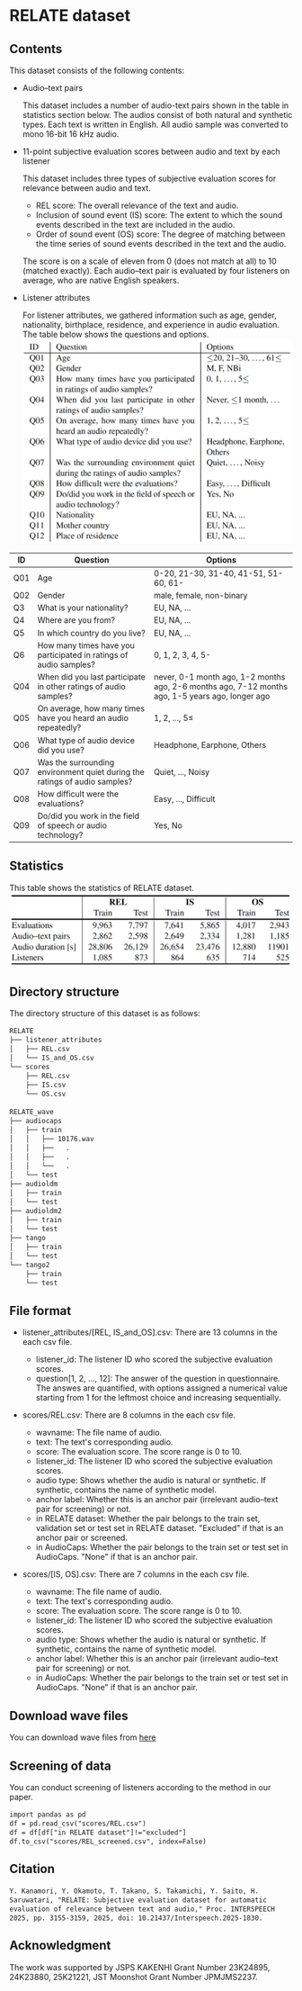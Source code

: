 # RELATE dataset

## Contents

This dataset consists of the following contents:

- Audio–text pairs

	This dataset includes a number of audio-text pairs shown in the table in statistics section below. The audios consist of both natural and synthetic types.
	Each text is written in English.
	All audio sample was converted to mono 16-bit 16 kHz audio.

- 11-point subjective evaluation scores between audio and text by each listener

	This dataset includes three types of subjective evaluation scores for relevance between audio and text.
	- REL score: The overall relevance of the text and audio.
 	- Inclusion of sound event (IS) score: The extent to which the sound events described in the text are included in the audio.
  	- Order of sound event (OS) score: The degree of matching between the time series of sound events described in the text and the audio.

	The score is on a scale of eleven from 0 (does not match at all) to 10 (matched exactly).
	Each audio–text pair is evaluated by four listeners on average, who are native English speakers.

- Listener attributes
  
  	For listener attributes, we gathered information such as age, gender, nationality, birthplace, residence, and experience in audio evaluation.
	The table below shows the questions and options.
	![listener_attributes](images/listener_attributes.png)

| ID | Question | Options |
|---|---|---|
| Q01 | Age | 0-20, 21-30, 31-40, 41-51, 51-60, 61- |
| Q02 | Gender | male, female, non-binary |
| Q3 | What is your nationality? | EU, NA, ... |
| Q4 | Where are you from? | EU, NA, ... |
| Q5 | In which country do you live? | EU, NA, ... |
| Q6 | How many times have you participated in ratings of audio samples? | 0, 1, 2, 3, 4, 5- |
| Q04 | When did you last participate in other ratings of audio samples? | never, 0-1 month ago, 1-2 months ago, 2-6 months ago, 7-12 months ago, 1-5 years ago, longer ago |
| Q05 | On average, how many times have you heard an audio repeatedly? | 1, 2, ..., 5$\leq$ |
| Q06 | What type of audio device did you use? | Headphone, Earphone, Others |
| Q07 | Was the surrounding environment quiet during the ratings of audio samples? | Quiet, ..., Noisy |
| Q08 | How difficult were the evaluations? | Easy, ..., Difficult |
| Q09 | Do/did you work in the field of speech or audio technology? | Yes, No |


## Statistics
This table shows the statistics of RELATE dataset.
![statistics](images/stats_RELATE.png)


## Directory structure

The directory structure of this dataset is as follows:

	RELATE
	├── listener_attributes
	│   ├── REL.csv
	│   └── IS_and_OS.csv 
	└── scores
		├── REL.csv
		├── IS.csv 
		└── OS.csv

  	RELATE_wave
	├── audiocaps
	│   ├── train
 	│	│	├── 10176.wav
	│	│	├──   .
    │   │   ├──   .
    │	│   └──   .
	│   └── test
	├── audioldm
 	│	├── train
    │   └── test
 	├── audioldm2
   	│	├── train
    │   └── test
   	├── tango
	│	├── train
    │   └── test
	└── tango2
  	 	├── train
        └── test


## File format

- listener_attributes/[REL, IS_and_OS].csv: There are 13 columns in the each csv file.
	- listener_id: The listener ID who scored the subjective evaluation scores.
	- question[1, 2, ..., 12]: The answer of the question in questionnaire. The answes are quantified, with options assigned a numerical value starting from 1 for the leftmost choice and increasing sequentially.

- scores/REL.csv: There are 8 columns in the each csv file.
	- wavname: The file name of audio.
	- text: The text's corresponding audio.
	- score: The evaluation score. The score range is 0 to 10.
	- listener_id: The listener ID who scored the subjective evaluation scores.
    - audio type: Shows whether the audio is natural or synthetic. If synthetic, contains the name of synthetic model.
    - anchor label: Whether this is an anchor pair (irrelevant audio–text pair for screening) or not.
    - in RELATE dataset: Whether the pair belongs to the train set, validation set or test set in RELATE dataset. "Excluded" if that is an anchor pair or screened.
    - in AudioCaps: Whether the pair belongs to the train set or test set in AudioCaps. "None" if that is an anchor pair.
 
- scores/[IS, OS].csv: There are 7 columns in the each csv file.
	- wavname: The file name of audio.
	- text: The text's corresponding audio.
	- score: The evaluation score. The score range is 0 to 10.
	- listener_id: The listener ID who scored the subjective evaluation scores.
    - audio type: Shows whether the audio is natural or synthetic. If synthetic, contains the name of synthetic model.
    - anchor label: Whether this is an anchor pair (irrelevant audio–text pair for screening) or not.
    - in AudioCaps: Whether the pair belongs to the train set or test set in AudioCaps. "None" if that is an anchor pair.


## Download wave files
You can download wave files from [here](https://sarulab.sakura.ne.jp/kanamori/RELATE_open_dataset/RELATE_wave.zip)

## Screening of data
You can conduct screening of listeners according to the method in our paper.

```
import pandas as pd
df = pd.read_csv("scores/REL.csv")
df = df[df["in RELATE dataset"]!="excluded"]
df.to_csv("scores/REL_screened.csv", index=False)
```

## Citation
```
Y. Kanamori, Y. Okamoto, T. Takano, S. Takamichi, Y. Saito, H. Saruwatari, "RELATE: Subjective evaluation dataset for automatic evaluation of relevance between text and audio," Proc. INTERSPEECH 2025, pp. 3155-3159, 2025, doi: 10.21437/Interspeech.2025-1830.
```

## Acknowledgment

The work was supported by JSPS KAKENHI Grant Number 23K24895, 24K23880, 25K21221, JST Moonshot Grant Number JPMJMS2237.
